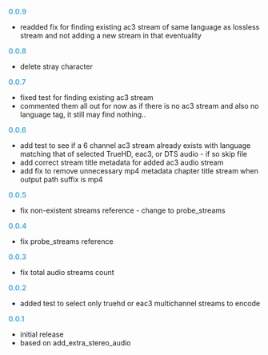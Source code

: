 
**<span style="color:#56adda">0.0.9</span>**
- readded fix for finding existing ac3 stream of same language as lossless stream and not adding a new stream in that eventuality

**<span style="color:#56adda">0.0.8</span>**
- delete stray character

**<span style="color:#56adda">0.0.7</span>**
- fixed test for finding existing ac3 stream
- commented them all out for now as if there is no ac3 stream and also no language tag, it still may find nothing..

**<span style="color:#56adda">0.0.6</span>**
- add test to see if a 6 channel ac3 stream already exists with language matching that of selected TrueHD, eac3, or DTS audio - if so skip file
- add correct stream title metadata for added ac3 audio stream
- add fix to remove unnecessary mp4 metadata chapter title stream when output path suffix is mp4

**<span style="color:#56adda">0.0.5</span>**
- fix non-existent streams reference - change to probe_streams

**<span style="color:#56adda">0.0.4</span>**
- fix probe_streams reference

**<span style="color:#56adda">0.0.3</span>**
- fix total audio streams count

**<span style="color:#56adda">0.0.2</span>**
- added test to select only truehd or eac3 multichannel streams to encode

**<span style="color:#56adda">0.0.1</span>**
- initial release
- based on add_extra_stereo_audio
